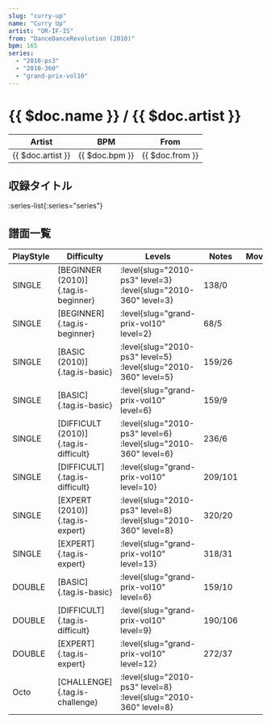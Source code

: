 ```yaml
---
slug: "curry-up"
name: "Curry Up"
artist: "OR-IF-IS"
from: "DanceDanceRevolution (2010)"
bpm: 165
series:
  - "2010-ps3"
  - "2010-360"
  - "grand-prix-vol10"
---
```


# {{ $doc.name }} / {{ $doc.artist }}

|Artist|BPM|From|
|------|---|----|
|{{ $doc.artist }}|{{ $doc.bpm }}|{{ $doc.from }}|

## 収録タイトル

:series-list{:series="series"}

## 譜面一覧

|PlayStyle|Difficulty|Levels|Notes|Movie|
|---------|----------|------|-----|-----|
|SINGLE|[BEGINNER (2010)]{.tag.is-beginner}|<div class="field is-grouped is-grouped-multiline"> :level{slug="2010-ps3" level=3} :level{slug="2010-360" level=3}</div>|138/0||
|SINGLE|[BEGINNER]{.tag.is-beginner}|<div class="field is-grouped is-grouped-multiline"> :level{slug="grand-prix-vol10" level=2}</div>|68/5||
|SINGLE|[BASIC (2010)]{.tag.is-basic}|<div class="field is-grouped is-grouped-multiline"> :level{slug="2010-ps3" level=5} :level{slug="2010-360" level=5}</div>|159/26||
|SINGLE|[BASIC]{.tag.is-basic}|<div class="field is-grouped is-grouped-multiline"> :level{slug="grand-prix-vol10" level=6}</div>|159/9||
|SINGLE|[DIFFICULT (2010)]{.tag.is-difficult}|<div class="field is-grouped is-grouped-multiline"> :level{slug="2010-ps3" level=6} :level{slug="2010-360" level=6}</div>|236/6||
|SINGLE|[DIFFICULT]{.tag.is-difficult}|<div class="field is-grouped is-grouped-multiline"> :level{slug="grand-prix-vol10" level=10}</div>|209/101||
|SINGLE|[EXPERT (2010)]{.tag.is-expert}|<div class="field is-grouped is-grouped-multiline"> :level{slug="2010-ps3" level=8} :level{slug="2010-360" level=8}</div>|320/20||
|SINGLE|[EXPERT]{.tag.is-expert}|<div class="field is-grouped is-grouped-multiline"> :level{slug="grand-prix-vol10" level=13}</div>|318/31||
|DOUBLE|[BASIC]{.tag.is-basic}|<div class="field is-grouped is-grouped-multiline"> :level{slug="grand-prix-vol10" level=6}</div>|159/10||
|DOUBLE|[DIFFICULT]{.tag.is-difficult}|<div class="field is-grouped is-grouped-multiline"> :level{slug="grand-prix-vol10" level=9}</div>|190/106||
|DOUBLE|[EXPERT]{.tag.is-expert}|<div class="field is-grouped is-grouped-multiline"> :level{slug="grand-prix-vol10" level=12}</div>|272/37||
|Octo|[CHALLENGE]{.tag.is-challenge}|<div class="field is-grouped is-grouped-multiline"> :level{slug="2010-ps3" level=8} :level{slug="2010-360" level=8}</div>|||
